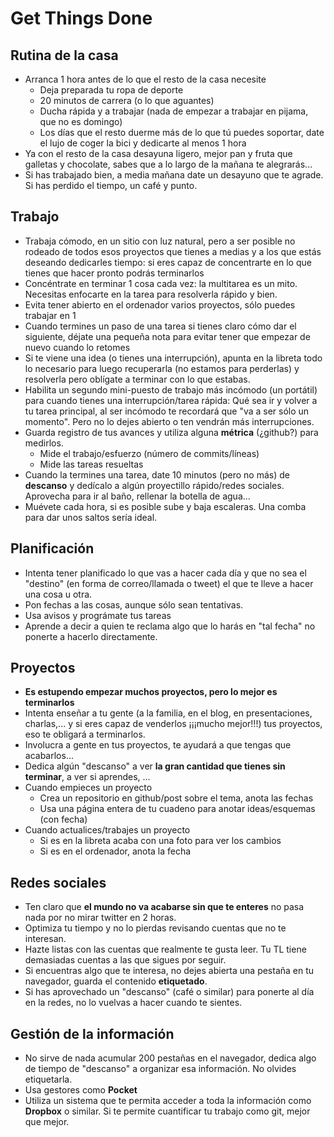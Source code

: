 # Get Things Done

## Rutina de la casa

* Arranca 1 hora antes de lo que el resto de la casa necesite
  * Deja preparada tu ropa de deporte
  * 20 minutos de carrera (o lo que aguantes)
  * Ducha rápida y a trabajar (nada de empezar a trabajar en pijama, que no es domingo)
  * Los días que el resto duerme más de lo que tú puedes soportar, date el lujo de coger la bici y dedicarte al menos 1 hora
* Ya con el resto de la casa desayuna ligero, mejor pan y fruta que galletas y chocolate, sabes que a lo largo de la mañana te alegrarás...
* Si has trabajado bien, a media mañana date un desayuno que te agrade. Si has perdido el tiempo, un café y punto.

## Trabajo

* Trabaja cómodo, en un sitio con luz natural, pero a ser posible no rodeado de todos esos proyectos que tienes a medias y a los que estás deseando dedicarles tiempo: si eres capaz de concentrarte en lo que tienes que hacer pronto podrás terminarlos
* Concéntrate en terminar 1 cosa cada vez: la multitarea es un mito. Necesitas enfocarte en la tarea para resolverla rápido y bien.
* Evita tener abierto en el ordenador varios proyectos, sólo puedes trabajar en 1
* Cuando termines un paso de una tarea si tienes claro cómo dar el siguiente, déjate una pequeña nota para evitar tener que empezar de nuevo cuando lo retomes
* Si te viene una idea (o tienes una interrupción), apunta en la libreta todo lo necesario para luego recuperarla (no estamos para perderlas) y resolverla pero oblígate a terminar con lo que estabas.
* Habilita un segundo mini-puesto de trabajo más incómodo (un portátil) para cuando tienes una interrupción/tarea rápida: Qué sea ir y volver a tu tarea principal, al ser incómodo te recordará que "va a ser sólo un momento". Pero no lo dejes abierto o ten vendrán más interrupciones.
* Guarda registro de tus avances y utiliza alguna **métrica** (¿github?) para medirlos.
  * Mide el trabajo/esfuerzo (número de commits/líneas)
  * Mide las tareas resueltas
* Cuando la termines una tarea, date 10 minutos (pero no más) de **descanso** y dedícalo a algún proyectillo rápido/redes sociales. Aprovecha para ir al baño, rellenar la botella de agua...
* Muévete cada hora, si es posible sube y baja escaleras. Una comba para dar unos saltos sería ideal.

## Planificación

* Intenta tener planificado lo que vas a hacer cada día y que no sea el "destino" (en forma de correo/llamada o tweet) el que te lleve a hacer una cosa u otra.
* Pon fechas a las cosas, aunque sólo sean tentativas.
* Usa avisos y prográmate tus tareas
* Aprende a decir a quien te reclama algo que lo harás en "tal fecha" no ponerte a hacerlo directamente.

## Proyectos

* **Es estupendo empezar muchos proyectos, pero lo mejor es terminarlos**
* Intenta enseñar a tu gente (a la familia, en el blog, en presentaciones, charlas,... y si eres capaz de venderlos ¡¡¡mucho mejor!!!) tus proyectos, eso te obligará a terminarlos.
* Involucra a gente en tus proyectos, te ayudará a que tengas que acabarlos...
* Dedica algún "descanso" a ver **la gran cantidad que tienes sin terminar**, a ver si aprendes, ...
* Cuando empieces un proyecto
  * Crea un repositorio en github/post sobre el tema, anota las fechas
  * Usa una página entera de tu cuadeno para anotar ideas/esquemas (con fecha)
* Cuando actualices/trabajes un proyecto
  * Si es en la libreta acaba con una foto para ver los cambios
  * Si es en el ordenador, anota la fecha
  
## Redes sociales

* Ten claro que **el mundo no va acabarse sin que te enteres** no pasa nada por no mirar twitter en 2 horas.
* Optimiza tu tiempo y no lo pierdas revisando cuentas que no te interesan.
* Hazte listas con las cuentas que realmente te gusta leer. Tu TL tiene demasiadas cuentas a las que sigues por seguir.
* Si encuentras algo que te interesa, no dejes abierta una pestaña en tu navegador, guarda el contenido **etiquetado**.
* Si has aprovechado un "descanso" (café o similar) para ponerte al día en la redes, no lo vuelvas a hacer cuando te sientes.

## Gestión de la información

* No sirve de nada acumular 200 pestañas en el navegador, dedica algo de tiempo de "descanso" a organizar esa información. No olvides etiquetarla.
* Usa gestores como **Pocket**
* Utiliza un sistema que te permita acceder a toda la información como **Dropbox** o similar. Si te permite cuantificar tu trabajo como git, mejor que mejor.
